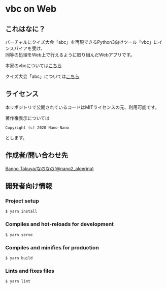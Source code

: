 # vbc on Web

## これはなに？

バーチャルにクイズ大会「abc」を再現できるPython3向けツール「vbc」にインスパイアを受け、  
同等の処理をWeb上で行えるように取り組んだWebアプリです。

本家のvbcについては[こちら](https://github.com/NMLibrary/vbc)

クイズ大会「abc」については[こちら](http://abc-dive.com/)

## ライセンス

本リポジトリで公開されているコードはMITライセンスの元、利用可能です。

著作権表示については
```
Copyright (c) 2020 Nano-Nano
```
とします。

## 作成者/問い合わせ先

[Banno Takuya/なのなの(@nano2_aloerina)](https://twitter.com/nano2_aloerina)

## 開発者向け情報

### Project setup
```
$ yarn install
```

### Compiles and hot-reloads for development
```
$ yarn serve
```

### Compiles and minifies for production
```
$ yarn build
```

### Lints and fixes files
```
$ yarn lint
```
